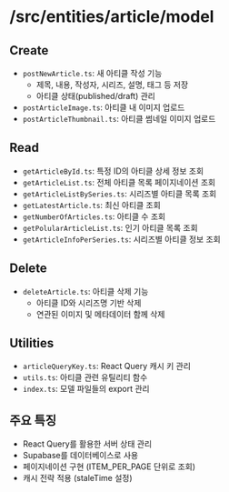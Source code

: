 # /src/entities/article/model

## Create

- `postNewArticle.ts`: 새 아티클 작성 기능
  - 제목, 내용, 작성자, 시리즈, 설명, 태그 등 저장
  - 아티클 상태(published/draft) 관리
- `postArticleImage.ts`: 아티클 내 이미지 업로드
- `postArticleThumbnail.ts`: 아티클 썸네일 이미지 업로드

## Read

- `getArticleById.ts`: 특정 ID의 아티클 상세 정보 조회
- `getArticleList.ts`: 전체 아티클 목록 페이지네이션 조회
- `getArticleListBySeries.ts`: 시리즈별 아티클 목록 조회
- `getLatestArticle.ts`: 최신 아티클 조회
- `getNumberOfArticles.ts`: 아티클 수 조회
- `getPolularArticleList.ts`: 인기 아티클 목록 조회
- `getArticleInfoPerSeries.ts`: 시리즈별 아티클 정보 조회

## Delete

- `deleteArticle.ts`: 아티클 삭제 기능
  - 아티클 ID와 시리즈명 기반 삭제
  - 연관된 이미지 및 메타데이터 함께 삭제

## Utilities

- `articleQueryKey.ts`: React Query 캐시 키 관리
- `utils.ts`: 아티클 관련 유틸리티 함수
- `index.ts`: 모델 파일들의 export 관리

## 주요 특징

- React Query를 활용한 서버 상태 관리
- Supabase를 데이터베이스로 사용
- 페이지네이션 구현 (ITEM_PER_PAGE 단위로 조회)
- 캐시 전략 적용 (staleTime 설정)
